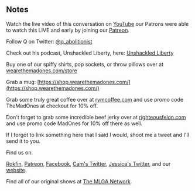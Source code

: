 ## Notes

Watch the live video of this conversation on [YouTube](https://youtu.be/Ro3p0wMT3uA) our Patrons were able to watch this LIVE and early by joining our [Patreon](https://www.patreon.com/TheMadOnes).

Follow Q on Twitter: [@q_abolitionist](https://twitter.com/q_abolitionist)

Check out his podcast, Unshackled Liberty, here: [Unshackled Liberty](https://open.spotify.com/show/5GvUaXXzMC10PpILfC9LO0)

Buy one of our spiffy shirts, pop sockets, or throw pillows over at [wearethemadones.com/store](https://wearethemadones.com/store)

Grab a mug: [https://shop.wearethemadones.com/](https://shop.wearethemadones.com/)

Grab some truly great coffee over at [rymcoffee.com](http://rymcoffee.com) and use promo code TheMadOnes at checkout for 10% off.

Don't forget to grab some incredible beef jerky over at [righteousfelon.com](https://www.righteousfelon.com/) and use promo code MadOnes for 10% off there as well.

If I forgot to link something here that I said I would, shoot me a tweet and I'll send it to you.

Find us on:

[Rokfin](https://rokfin.com/TheMadOnes), [Patreon](https://patreon.com/TheMadOnes), [Facebook](https://www.facebook.com/WeAreTheMad/), [Cam's Twitter](https://twitter.com/CamHarless), [Jessica's Twitter](https://twitter.com/soupcanarchist), and our [website](http://wearethemad.com).

Find all of our original shows at [The MLGA Network](https://mlganetwork.com).
